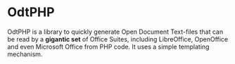 OdtPHP
======

OdtPHP is a library to quickly generate Open Document Text-files that can be read by a **gigantic set** of Office Suites, including LibreOffice, OpenOffice and even Microsoft Office from PHP code. It uses a simple templating mechanism.
